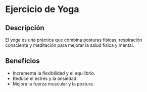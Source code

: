# Ejercicio de Yoga

## Descripción
El yoga es una práctica que combina posturas físicas, respiración consciente y meditación para mejorar la salud física y mental.

## Beneficios
- Incrementa la flexibilidad y el equilibrio.
- Reduce el estrés y la ansiedad.
- Mejora la fuerza muscular y la postura.